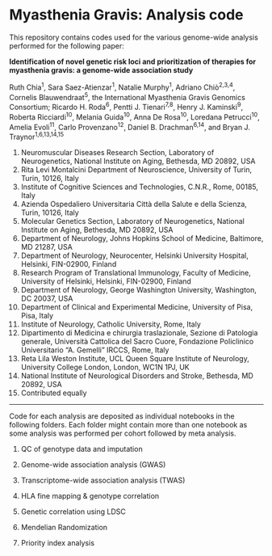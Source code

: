 # Myasthenia Gravis: Analysis code

This repository contains codes used for the various genome-wide analysis performed for the following paper:

**Identification of novel genetic risk loci and prioritization of therapies for myasthenia gravis: a genome-wide association study**

Ruth Chia<sup>1</sup>, Sara Saez-Atienzar<sup>1</sup>, Natalie Murphy<sup>1</sup>, Adriano Chiò<sup>2,3,4</sup>, Cornelis Blauwendraat<sup>5</sup>, the International Myasthenia Gravis Genomics Consortium; Ricardo H. Roda<sup>6</sup>, Pentti J. Tienari<sup>7,8</sup>, Henry J. Kaminski<sup>9</sup>, Roberta Ricciardi<sup>10</sup>, Melania Guida<sup>10</sup>, Anna De Rosa<sup>10</sup>, Loredana Petrucci<sup>10</sup>, Amelia Evoli<sup>11</sup>, Carlo Provenzano<sup>12</sup>, Daniel B. Drachman<sup>6,14</sup>, and Bryan J. Traynor<sup>1,6,13,14,15</sup>

1.	Neuromuscular Diseases Research Section, Laboratory of Neurogenetics, National Institute on Aging, Bethesda, MD 20892, USA
2.	Rita Levi Montalcini Department of Neuroscience, University of Turin, Turin, 10126, Italy
3.	Institute of Cognitive Sciences and Technologies, C.N.R., Rome, 00185, Italy
4.	Azienda Ospedaliero Universitaria Città della Salute e della Scienza, Turin, 10126, Italy
5.	Molecular Genetics Section, Laboratory of Neurogenetics, National Institute on Aging, Bethesda, MD 20892, USA
6.	Department of Neurology, Johns Hopkins School of Medicine, Baltimore, MD 21287, USA
7.	Department of Neurology, Neurocenter, Helsinki University Hospital, Helsinki, FIN-02900, Finland
8.	Research Program of Translational Immunology, Faculty of Medicine, University of Helsinki, Helsinki, FIN-02900, Finland
9.	Department of Neurology, George Washington University, Washington, DC 20037, USA
10.	Department of Clinical and Experimental Medicine, University of Pisa, Pisa, Italy
11.	Institute of Neurology, Catholic University, Rome, Italy
12.	Dipartimento di Medicina e chirurgia traslazionale, Sezione di Patologia generale, Università Cattolica del Sacro Cuore, Fondazione Policlinico Universitario “A. Gemelli” IRCCS, Rome, Italy
13.	Reta Lila Weston Institute, UCL Queen Square Institute of Neurology, University College London, London, WC1N 1PJ, UK
14.	National Institute of Neurological Disorders and Stroke, Bethesda, MD 20892, USA
15.	Contributed equally


_____

Code for each analysis are deposited as individual notebooks in the following folders. Each folder might contain more than one notebook as some analysis was performed per cohort followed by meta analysis.

1. QC of genotype data and imputation

2. Genome-wide association analysis (GWAS)
      
3. Transcriptome-wide association analysis (TWAS)
    
4. HLA fine mapping & genotype correlation
       
5. Genetic correlation using LDSC

6. Mendelian Randomization

7. Priority index analysis
